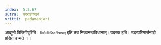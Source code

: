 ```yaml
---
index:  5.2.67
sutra:  उदराट्ठगाद्यने
vritti:  padamanjari
---
```


आद्युनो विजिगीषुरिति। `विवोऽविजिकगीषायाम्` इति तत्र निष्ठानत्वविधानात्। उदरक इति। उदरपरिमार्जनादौ प्रसित उच्यते ।।

